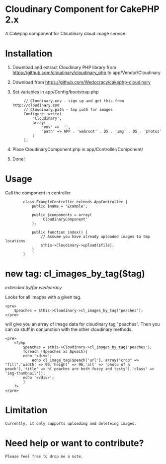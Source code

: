 Cloudinary Component for CakePHP 2.x
====================================
A Cakephp component for Cloudinary cloud image service.

# Installation
1. Download and extract Cloudinary PHP library from https://github.com/cloudinary/cloudinary_php to app/Vendor/Cloudinary

2. Download from https://github.com/Wedocracy/cakephp-cloudinary

3. Set variables in app/Config/bootstrap.php

			// Cloudinary.env - sign up and get this from http://cloudinary.com
			// Cloudinary.path - tmp path for images
			Configure::write(
				'Cloudinary', 
				array(
					'env' =>  '',
					'path' => APP . 'webroot' . DS . 'img' . DS . 'photos'
				)
			);

4. Place CloudinaryComponent.php in app/Controller/Component/

5. Done!

# Usage

Call the component in controller

			class ExampleController extends AppController {
				public $name = 'Example';

				public $components = array(
					'CloudinaryComponent'
				);

				public function index() {
					// Assume you have already uploaded images to tmp locations
					$this->Cloudinary->upload($file);
				}
			}	

# new tag: cl_images_by_tag($tag) 

*extended by/for wedocracy*

Looks for all images with a given tag.
	
	<pre>
		$peaches = $this->Cloudinary->cl_images_by_tag('peaches');
	</pre>
	
will give you an array of image data for cloudinary tag "peaches". Then you can do stuff in conjunction with the other cloudinary methods.
	
	<pre>
		<?php
			$peaches = $this->Cloudinary->cl_images_by_tag('peaches');
			foreach ($peaches as $peach){
			echo '<div>';
				echo cl_image_tag($peach['url'], array("crop" => "fill",'width' => 96,'height' => 96,'alt' => 'photo of a peach'),'title' => h('peaches are both fuzzy and tasty'),'class' => 'img-thumbnail'));
			echo '</div>';
			}
		?>
	</pre>
	
# Limitation
	Currently, it only supports uploading and deleteing images. 

# Need help or want to contribute?
	Please feel free to drop me a note.
	
	